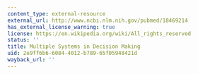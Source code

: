 ```yaml
---
content_type: external-resource
external_url: http://www.ncbi.nlm.nih.gov/pubmed/18469214
has_external_license_warning: true
license: https://en.wikipedia.org/wiki/All_rights_reserved
status: ''
title: Multiple Systems in Decision Making
uid: 2e9ff6b6-6084-4012-b789-65f05948421d
wayback_url: ''
---
```

